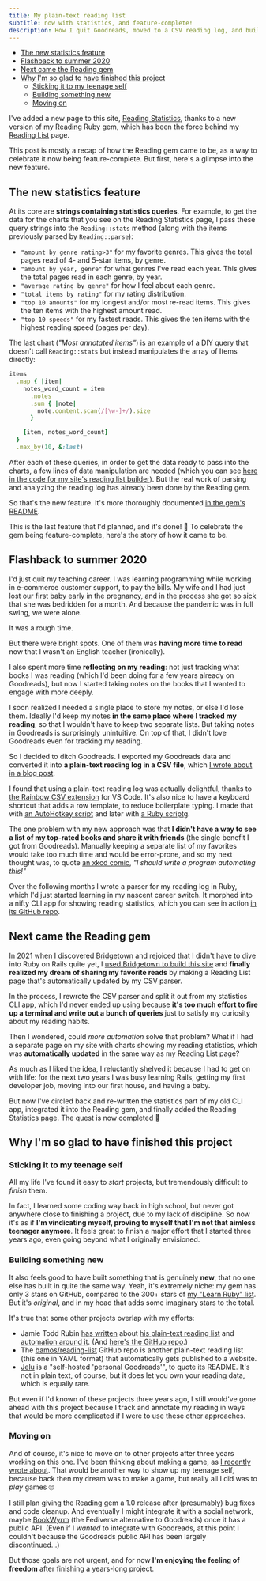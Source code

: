 ```yaml
---
title: My plain-text reading list
subtitle: now with statistics, and feature-complete!
description: How I quit Goodreads, moved to a CSV reading log, and built a parser for it in order to share favorites and statistics on my site.
---
```


- [The new statistics feature](#the-new-statistics-feature)
- [Flashback to summer 2020](#flashback-to-summer-2020)
- [Next came the Reading gem](#next-came-the-reading-gem)
- [Why I'm so glad to have finished this project](#why-im-so-glad-to-have-finished-this-project)
  - [Sticking it to my teenage self](#sticking-it-to-my-teenage-self)
  - [Building something new](#building-something-new)
  - [Moving on](#moving-on)

I've added a new page to this site, [Reading Statistics](/reading-stats/), thanks to a new version of my [Reading](https://github.com/fpsvogel/reading) Ruby gem, which has been the force behind my [Reading List](/reading/) page.

This post is mostly a recap of how the Reading gem came to be, as a way to celebrate it now being feature-complete. But first, here's a glimpse into the new feature.

## The new statistics feature

At its core are **strings containing statistics queries**. For example, to get the data for the charts that you see on the Reading Statistics page, I pass these query strings into the `Reading::stats` method (along with the items previously parsed by `Reading::parse`):

- `"amount by genre rating>3"` for my favorite genres. This gives the total pages read of 4- and 5-star items, by genre.
- `"amount by year, genre"` for what genres I've read each year. This gives the total pages read in each genre, by year.
- `"average rating by genre"` for how I feel about each genre.
- `"total items by rating"` for my rating distribution.
- `"top 10 amounts"` for my longest and/or most re-read items. This gives the ten items with the highest amount read.
- `"top 10 speeds"` for my fastest reads. This gives the ten items with the highest reading speed (pages per day).

The last chart (*"Most annotated items"*) is an example of a DIY query that doesn't call `Reading::stats` but instead manipulates the array of Items directly:

```ruby
items
  .map { |item|
    notes_word_count = item
      .notes
      .sum { |note|
        note.content.scan(/[\w-]+/).size
      }

    [item, notes_word_count]
  }
  .max_by(10, &:last)
```

After each of these queries, in order to get the data ready to pass into the charts, a few lines of data manipulation are needed (which you can see [here in the code for my site's reading list builder](https://github.com/fpsvogel/blog-2021/blob/main/plugins/builders/load_reading_list.rb#L72)). But the real work of parsing and analyzing the reading log has already been done by the Reading gem.

So that's the new feature. It's more thoroughly documented [in the gem's README](https://github.com/fpsvogel/reading#get-statistics-on-your-reading).

This is the last feature that I'd planned, and it's done! 🎉 To celebrate the gem being feature-complete, here's the story of how it came to be.

## Flashback to summer 2020

I'd just quit my teaching career. I was learning programming while working in e-commerce customer support, to pay the bills. My wife and I had just lost our first baby early in the pregnancy, and in the process she got so sick that she was bedridden for a month. And because the pandemic was in full swing, we were alone.

It was a rough time.

But there were bright spots. One of them was **having more time to read** now that I wasn't an English teacher (ironically).

I also spent more time **reflecting on my reading**: not just tracking what books I was reading (which I'd been doing for a few years already on Goodreads), but now I started taking notes on the books that I wanted to engage with more deeply.

I soon realized I needed a single place to store my notes, or else I'd lose them. Ideally I'd keep my notes **in the same place where I tracked my reading**, so that I wouldn't have to keep two separate lists. But taking notes in Goodreads is surprisingly unintuitive. On top of that, I didn't love Goodreads even for tracking my reading.

So I decided to ditch Goodreads. I exported my Goodreads data and converted it into **a plain-text reading log in a CSV file**, which [I wrote about in a blog post](/posts/2020/readcsv).

I found that using a plain-text reading log was actually delightful, thanks to [the Rainbow CSV extension](https://marketplace.visualstudio.com/items?itemName=mechatroner.rainbow-csv) for VS Code. It's also nice to have a keyboard shortcut that adds a row template, to reduce boilerplate typing. I made that with [an AutoHotkey script](https://github.com/fpsvogel/reading/blob/main/doc/autohotkey-reading-row-shortcut.ahk) and later with [a Ruby scriptg](https://github.com/fpsvogel/reading/blob/main/doc/ruby_reading_csv_row_shortcut.rb).

The one problem with my new approach was that **I didn't have a way to see a list of my top-rated books and share it with friends** (the single benefit I got from Goodreads). Manually keeping a separate list of my favorites would take too much time and would be error-prone, and so my next thought was, to quote [an xkcd comic](https://xkcd.com/1319/), *"I should write a program automating this!"*

Over the following months I wrote a parser for my reading log in Ruby, which I'd just started learning in my nascent career switch. It morphed into a nifty CLI app for showing reading statistics, which you can see in action [in its GitHub repo](https://github.com/fpsvogel/readstat#readstat).

## Next came the Reading gem

In 2021 when I discovered [Bridgetown](https://www.bridgetownrb.com) and rejoiced that I didn't have to dive into Ruby on Rails quite yet, I [used Bridgetown to build this site](/posts/2021/build-a-blog-with-bridgetown) and **finally realized my dream of sharing my favorite reads** by making a Reading List page that's automatically updated by my CSV parser.

In the process, I rewrote the CSV parser and split it out from my statistics CLI app, which I'd never ended up using because **it's too much effort to fire up a terminal and write out a bunch of queries** just to satisfy my curiosity about my reading habits.

Then I wondered, could *more automation* solve that problem? What if I had a separate page on my site with charts showing my reading statistics, which was **automatically updated** in the same way as my Reading List page?

As much as I liked the idea, I reluctantly shelved it because I had to get on with life: for the next two years I was busy learning Rails, getting my first developer job, moving into our first house, and having a baby.

But now I've circled back and re-written the statistics part of my old CLI app, integrated it into the Reading gem, and finally added the Reading Statistics page. The quest is now completed 🧙

## Why I'm so glad to have finished this project

### Sticking it to my teenage self

All my life I've found it easy to *start* projects, but tremendously difficult to *finish* them.

In fact, I learned some coding way back in high school, but never got anywhere close to finishing a project, due to my lack of discipline. So now it's as if **I'm vindicating myself, proving to myself that I'm not that aimless teenager anymore**. It feels great to finish a major effort that I started three years ago, even going beyond what I originally envisioned.

### Building something new

It also feels good to have built something that is genuinely **new**, that no one else has built in quite the same way. Yeah, it's extremely niche: my gem has only 3 stars on GitHub, compared to the 300+ stars of [my "Learn Ruby" list](https://github.com/fpsvogel/learn-ruby). But it's *original*, and in my head that adds some imaginary stars to the total.

It's true that some other projects overlap with my efforts:

- Jamie Todd Rubin [has written](https://jamierubin.net/2014/12/07/joys-of-a-text-based-reading-list/) about [his plain-text reading list](https://jamierubin.net/2015/06/27/maintaining-my-reading-list-as-a-github-repo-using-atom-1-0/) and [automation around it](https://jamierubin.net/2014/01/18/automating-my-reading-list-a-case-study-in-the-versatility-of-text-files/). (And [here's the GitHub repo](https://github.com/jamietr1/reading-list).)
- The [bamos/reading-list](https://github.com/bamos/reading-list) GitHub repo is another plain-text reading list (this one in YAML format) that automatically gets published to a website.
- [Jelu](https://github.com/bayang/jelu) is a "self-hosted 'personal Goodreads'", to quote its README. It's not in plain text, of course, but it does let you own your reading data, which is equally rare.

But even if I'd known of these projects three years ago, I still would've gone ahead with this project because I track and annotate my reading in ways that would be more complicated if I were to use these other approaches.

### Moving on

And of course, it's nice to move on to other projects after three years working on this one. I've been thinking about making a game, as [I recently wrote about](/posts/2023/why-make-a-text-based-game). That would be another way to show up my teenage self, because back then my dream was to make a game, but really all I did was to *play* games 🙄

I still plan giving the Reading gem a 1.0 release after (presumably) bug fixes and code cleanup. And eventually I might integrate it with a social network, maybe [BookWyrm](https://bookwyrm.social/) (the Fediverse alternative to Goodreads) once it has a public API. (Even if I *wanted* to integrate with Goodreads, at this point I couldn't because the Goodreads public API has been largely discontinued…)

But those goals are not urgent, and for now **I'm enjoying the feeling of freedom** after finishing a years-long project.
